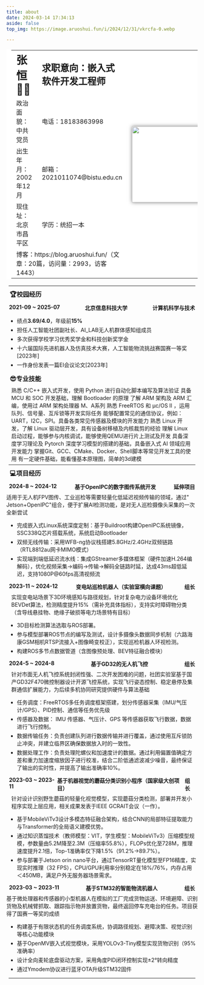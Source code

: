 ```yaml
---
title: about
date: 2024-03-14 17:34:13
aside: false 
top_img: https://image.aruoshui.fun/i/2024/12/31/vkrcfa-0.webp

---
```



<table>
    <tr style="height: 50px;">
        <td style="font-size: 1.8em;"><strong>张恒👨‍💻</strong></td>
        <td style="font-size: 1.5em;"><strong>求职意向：嵌入式软件开发工程师</strong></td>
        <td rowspan="5">
            <img src="https://image.aruoshui.fun/i/2025/02/18/re9xn2-0.webp" height="200" alt="">
        </td>
    </tr>
    <tr>
        <td>政治面貌：中共党员</td>
        <td>电话：18183863998</td>
    </tr>
    <tr>
        <td>出生年月：2002年12月</td>
        <td>邮箱：2021011074@bistu.edu.cn</td>
    </tr>
    <tr>
        <td>现住址：北京市昌平区</td>
        <td>学历：统招一本</td>
    </tr>
    <tr>
        <td colspan="2">博客：https://blog.aruoshui.fun/（文章：20篇，访问量：2993，访客1443）</td>
    </tr>
</table>

<hr/>

### 🏆校园经历
<h4 style="display: flex;justify-content: space-between;">
<span>2021-09 ~ 2025-07</span><span>北京信息科技大学</span><span>计算机科学与技术</span>
</h4>

- 绩点**3.69/4.0**，年级前**15%**
- 担任人工智能社团副社长、AI_LAB无人机群体感知组成员
- 多次获得学校学习优秀奖学金和科技创新奖学金
- 十六届国际先进机器人及仿真技术大赛，人工智能物流挑战赛国赛一等奖[2023年]
- 一作身份发表一篇EI会议论文[2023年]


### 😎专业技能
熟悉 C/C++ 嵌入式开发，使用 Python 进行自动化脚本编写及算法验证
具备 MCU 和 SOC 开发基础，理解 Bootloader 的原理
了解 ARM 架构及 ARM 汇编，使用过 ARM 架构处理器 M、A系列
熟悉 FreeRTOS 和 μc/OS Ⅱ ，运用队列、信号量、互斥锁等开发实际任务
能够配置常见的通信协议，例如：UART，I2C，SPI。具备各类常见传感器及模块的开发能力
熟悉 Linux 开发，了解 Linux 驱动层开发，具有设备树移植及内核裁剪的经验
理解 Linux 启动过程，能够参与内核调试，能够使用QEMU进行片上测试及开发
具备深度学习理论及 Pytorch 深度学习模型的搭建的基础，具备嵌入式 AI 领域应用开发能力
掌握Git、GCC、CMake、Docker、Shell脚本等常见开发工具的使用
有一定硬件基础，能看懂基本原理图，简单的3d建模



<hr/>

### 💻项目经历
<h4 style="display: flex;justify-content: space-between;">
<span>2024-8 ~ 2024-12</span><span>基于OpenIPC的数字图传系统开发</span><span>延伸项目</span>
</h4>
适用于无人机FPV图传、工业巡检等需要轻量化低延迟视频传输的领域，通过"
Jetson+OpenIPC"组合，便于扩展AI检测功能，是对无人巡检摄像头采集的一次全新尝试

- 完成嵌入式Linux系统深度定制：基于Buildroot构建OpenIPC系统镜像，SSC338Q芯片搭载系统，系统启动Bootloader
- 双频无线传输：采用WFB-ng协议栈搭建5.8GHz/2.4GHz双频链路（RTL8812au网卡MIMO模式）
- 实现端到端低延迟流水线：集成GStreamer多媒体框架（硬件加速H.264编解码），优化视频采集→编码→传输→解码全链路时延，达成43ms超低延迟，支持1080P@60fps高清视频流


<h4 style="display: flex;justify-content: space-between;">
<span>2023-11 ~ 2024-12</span><span>变电站巡检机器人（实验室横向课题）</span><span>组长</span>
</h4>

实现变电站场景下3D环境感知与路径规划，针对复杂电力设备环境优化BEVDet算法，检测精度提升15%（需补充具体指标），支持实时障碍物分类（含导线悬挂物、绝缘子破损等电力场景特有目标）
- 3D目标检测算法选取与ROS部署。
- 参与模型部署ROS节点的编写及测试，设计多摄像头数据同步机制（六路海康GSM相机RTSP流接入+图像畸变校正），实现巡检机器人环视检测。
- 构建ROS多节点数据管道（含图像预处理、BEV特征融合模块）

<h4 style="display: flex;justify-content: space-between;">
<span>2024-5 ~ 2024-8</span><span>基于GD32的无人机飞控</span><span>组长</span>
</h4>

针对市面无人机飞控系统封闭性强、二次开发困难的问题，社团实验室基于国产GD32F470微控制器设计开源飞控系统，实现飞行姿态控制、稳定悬停及集群通信扩展能力，为后续多机协同研究提供硬件与算法基础
- 任务调度：FreeRTOS多任务调度框架搭建，划分传感器采集（IMU/气压计/GPS）、PID控制、通信等任务优先级
- 传感器及数据： IMU 传感器、气压计、GPS 等传感器获取飞行数据，数据进行飞行控制。
- 数据传输任务：负责创建队列进行数据传输并进行覆盖，通过使用互斥锁防止冲突，并建立临界区确保数据放入时的一致性。
- 数据处理工作：负责处理陀螺仪和加速度计的数据。通过利用偏置值确定方差和重力加速度缩放因子进行校准，结合二阶低通滤波减少噪音，最终保证了输出的实时性，并提高了输出准确率10%。


<h4 style="display: flex;justify-content: space-between;">
<span>2023-03 ~ 2023-11</span><span>基于机器视觉的蘑菇分类识别小程序（国家级大创项目）</span><span>组长</span>
</h4>

针对设计识别野生蘑菇的轻量化视觉模型，实现蘑菇分类检测，部署并开发小程序实现上层应用，相关成果发表于IEEE GCRAIT会议（一作）。
- 基于MobileViTv3设计多模态特征融合架构，结合CNN的局部特征提取能力与Transformer的全局语义建模优势。
- 通过知识蒸馏技术（教师模型：VIT，学生模型：MobileViTv3）压缩模型规模，参数量由5.2M降至2.3M（压缩率55.8%），FLOPs优化至728M，推理速度提升2.1倍，Top-1准确率仅下降1.5%（91.2%→89.7%）。
- 参与部署于Jetson orin nano平台，通过TensorRT量化模型至FP16精度，实现实时推理（32 FPS），CPU/GPU利用率分别稳定在18%/76%，内存占用＜450MB，满足户外无服务器场景需求。


<h4 style="display: flex;justify-content: space-between;">
<span>2023-03 ~ 2023-11</span><span>基于STM32的智能物流机器人</span><span>组长</span>
</h4>
基于微处理器和传感器的小型机器人在模拟的工厂完成货物运送、环境避障、识别货物及机械臂抓取、跟踪指示物并放置货物，最终返回停车充电台的任务。项目获得了国赛一等奖的成绩

- 构建基于有限状态机的任务调度系统，协调路径规划、避障决策、视觉识别等核心功能模块
- 基于OpenMV嵌入式视觉模块，采用YOLOv3-Tiny模型实现货物识别（95%准确率）
- 设计全向麦轮底盘驱动方案，采用角度PID闭环控制实现±2°转向精度
- 通过Ymodem协议进行蓝牙OTA升级STM32固件



<hr/>



<style>
    #write {
        padding: 25px 25px 0px;
    }
    hr {
        margin: 6px;
    }
    li {
        margin: 4px;
    }
    p {
        margin: 4px 13px;
    }
    li p{
        margin: 5px 0;
    }
    h1 {
        margin: 8px 15px;
    }
    h3 {
        margin: 9px;
    }
    h4 {
        margin: 7px;
    }
    figure {
        margin: 7px 0px;
    }
    blockquote {
        padding-left: 16px;
    }
    /* 链接下划线 */
    a {
        text-decoration:underline;
    }
    /* 图片阴影效果 */
    img {
        box-shadow: 0px 0px 10px rgba(0,0,0,.5);
    }
    /* 表格样式，去除边框显示 */
    table, table td, table tr, table th, th {
        font-weight: normal;
        padding: 3px 13px;
        border: 0px;
        background-color: #ffffff;
    }
</style>